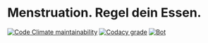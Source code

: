# Menstruation. Regel dein Essen.

[![Code Climate maintainability](https://img.shields.io/codeclimate/maintainability/kmein/menstruation-telegram.svg?style=flat-square)](https://codeclimate.com/github/kmein/menstruation-telegram)
[![Codacy grade](https://img.shields.io/codacy/grade/a160baefc83742e6bb2c924a4b744399.svg?style=flat-square)](https://app.codacy.com/project/kmein/menstruation-telegram/dashboard?bid=12385436)
[![Bot](https://img.shields.io/badge/telegram-chat-blue.svg?logo=telegram&logoColor=white&colorB=2CA5E0&style=flat-square)](https://t.me/TischleinDeckDichBot)
